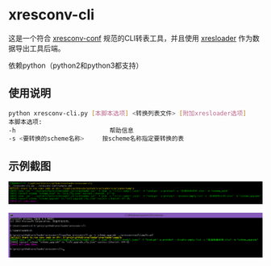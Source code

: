 xresconv-cli
==========

这是一个符合 [xresconv-conf](https://github.com/xresloader/xresconv-conf) 规范的CLI转表工具，并且使用 [xresloader](https://github.com/xresloader/xresloader) 作为数据导出工具后端。

依赖python（python2和python3都支持）

使用说明
------

```bash
python xresconv-cli.py [本脚本选项] <转换列表文件> [附加xresloader选项]
本脚本选项:
-h                          帮助信息
-s <要转换的scheme名称>     按scheme名称指定要转换的表

```

示例截图
------
![示例截图-1](doc/snapshoot-1.png)

![示例截图-2](doc/snapshoot-2.png)